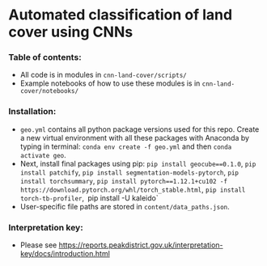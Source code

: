 # Automated classification of land cover using CNNs

### Table of contents:
- All code is in modules in `cnn-land-cover/scripts/`
- Example notebooks of how to use these modules is in `cnn-land-cover/notebooks/`

### Installation:
- `geo.yml` contains all python package versions used for this repo. Create a new virtual environment with all these packages with Anaconda by typing in terminal: `conda env create -f geo.yml` and then `conda activate geo`. 
- Next, install final packages using pip: `pip install geocube==0.1.0`, `pip install patchify`, `pip install segmentation-models-pytorch`, `pip install torchsummary`, `pip install pytorch==1.12.1+cu102 -f https://download.pytorch.org/whl/torch_stable.html`, `pip install torch-tb-profiler`,` `pip install -U kaleido`
- User-specific file paths are stored in `content/data_paths.json`.

### Interpretation key:
- Please see https://reports.peakdistrict.gov.uk/interpretation-key/docs/introduction.html
